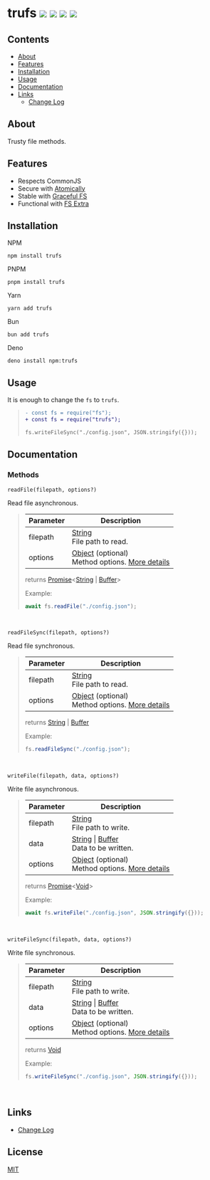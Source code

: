 [Function]: https://developer.mozilla.org/en-US/docs/Web/JavaScript/Reference/Global_Objects/Function
[Promise]: https://developer.mozilla.org/en-US/docs/Web/JavaScript/Reference/Global_Objects/Promise
[String]: https://developer.mozilla.org/en-US/docs/Web/JavaScript/Reference/Global_Objects/String
[Number]: https://developer.mozilla.org/en-US/docs/Web/JavaScript/Reference/Global_Objects/Number
[Object]: https://developer.mozilla.org/en-US/docs/Web/JavaScript/Reference/Global_Objects/Object
[Array]: https://developer.mozilla.org/en-US/docs/Web/JavaScript/Reference/Global_Objects/Array
[Boolean]: https://developer.mozilla.org/en-US/docs/Web/JavaScript/Reference/Global_Objects/Boolean
[Buffer]: https://developer.mozilla.org/en-US/docs/Web/JavaScript/Reference/Global_Objects/ArrayBuffer
[Void]: https://developer.mozilla.org/en-US/docs/Web/JavaScript/Reference/Global_Objects/Undefined

# trufs <img src="https://img.shields.io/npm/v/trufs?label=version&color=%234472E7"/> <img src="https://img.shields.io/npm/l/trufs?label=license&color=%234472E7"/> <img src="https://img.shields.io/node/v/trufs?label=node&color=%2300927F"/> <img src="https://img.shields.io/npm/dt/trufs?label=downloads&color=%2300927F"/>

## Contents

- [About](#about)
- [Features](#features)
- [Installation](#installation)
- [Usage](#usage)
- [Documentation](#documentation)
- [Links](#links)
  - [Change Log](CHANGELOG.md)

## About

Trusty file methods.

## Features

  * Respects CommonJS
  * Secure with [Atomically](https://github.com/fabiospampinato/atomically)
  * Stable with [Graceful FS](https://github.com/isaacs/node-graceful-fs)
  * Functional with [FS Extra](https://github.com/jprichardson/node-fs-extra)

## Installation

NPM

```sh-session
npm install trufs
```

PNPM

```sh-session
pnpm install trufs
```

Yarn

```sh-session
yarn add trufs
```

Bun

```sh-session
bun add trufs
```

Deno

```sh-session
deno install npm:trufs
```

## Usage

It is enough to change the `fs` to `trufs`.

> ```diff
> - const fs = require("fs");
> + const fs = require("trufs");
>
> fs.writeFileSync("./config.json", JSON.stringify({}));
> ```

## Documentation

### Methods

`readFile(filepath, options?)`

Read file asynchronous.

> | Parameter | Description |
> | --- | --- |
> | filepath | [String]<br/>File path to read. |
> | options | [Object] (optional)<br/>Method options. [More details](https://github.com/fabiospampinato/atomically?tab=readme-ov-file#usage) |
>
> returns [Promise]<[String] | [Buffer]>
>
>
> Example:
>
> ```js
> await fs.readFile("./config.json");
> ```

<br/>

`readFileSync(filepath, options?)`

Read file synchronous.

> | Parameter | Description |
> | --- | --- |
> | filepath | [String]<br/>File path to read. |
> | options | [Object] (optional)<br/>Method options. [More details](https://github.com/fabiospampinato/atomically?tab=readme-ov-file#usage) |
>
> returns [String] | [Buffer]
>
>
> Example:
>
> ```js
> fs.readFileSync("./config.json");
> ```

<br/>

`writeFile(filepath, data, options?)`

Write file asynchronous.

> | Parameter | Description |
> | --- | --- |
> | filepath | [String]<br/>File path to write. |
> | data | [String] \| [Buffer]<br/>Data to be written. |
> | options | [Object] (optional)<br/>Method options. [More details](https://github.com/fabiospampinato/atomically?tab=readme-ov-file#usage) |
>
> returns [Promise]<[Void]>
>
>
> Example:
>
> ```js
> await fs.writeFile("./config.json", JSON.stringify({}));
> ```

<br/>

`writeFileSync(filepath, data, options?)`

Write file synchronous.

> | Parameter | Description |
> | --- | --- |
> | filepath | [String]<br/>File path to write. |
> | data | [String] \| [Buffer]<br/>Data to be written. |
> | options | [Object] (optional)<br/>Method options. [More details](https://github.com/fabiospampinato/atomically?tab=readme-ov-file#usage) |
>
> returns [Void]
>
>
> Example:
>
> ```js
> fs.writeFileSync("./config.json", JSON.stringify({}));
> ```

<br/>

## Links

- [Change Log](CHANGELOG.md)

## License

[MIT](LICENSE.md)